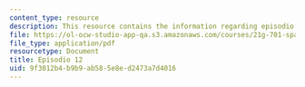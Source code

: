 ```yaml
---
content_type: resource
description: This resource contains the information regarding episodio 12.
file: https://ol-ocw-studio-app-qa.s3.amazonaws.com/courses/21g-701-spanish-i-fall-2003/9f3012b4b9b9ab585e8ed2473a7d4016_MIT21G_701F03_12repas.pdf
file_type: application/pdf
resourcetype: Document
title: Episodio 12
uid: 9f3012b4-b9b9-ab58-5e8e-d2473a7d4016
---
```

